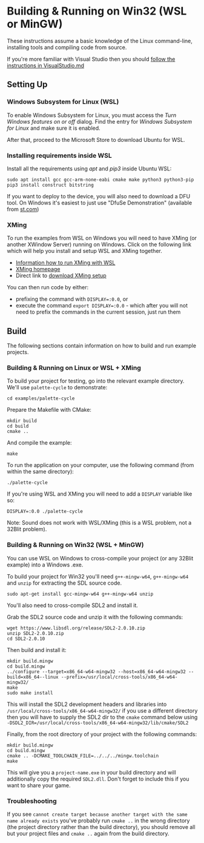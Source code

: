 # Building & Running on Win32 (WSL or MinGW)

These instructions assume a basic knowledge of the Linux command-line, installing tools and compiling code from source.

If you're more familiar with Visual Studio then you should [follow the instructions in VisualStudio.md](VisualStudio.md)

## Setting Up

### Windows Subsystem for Linux (WSL)

To enable Windows Subsystem for Linux, you must access the _Turn Windows features on or off_ dialog. Find the entry for _Windows Subsystem for Linux_ and make sure it is enabled.

After that, proceed to the Microsoft Store to download Ubuntu for WSL.

### Installing requirements inside WSL

Install all the requirements using _apt_ and _pip3_ inside Ubuntu WSL:

```shell
sudo apt install gcc gcc-arm-none-eabi cmake make python3 python3-pip
pip3 install construct bitstring
```

If you want to deploy to the device, you will also need to download a DFU tool. On Windows it's easiest to just use "DfuSe Demonstration" (available from [st.com](https://www.st.com/en/development-tools/stsw-stm32080.html))

### XMing

To run the examples from WSL on Windows you will need to have XMing (or another XWindow Server) running on Windows. Click on the following link which will help you install and setup WSL and XMing together.

- [Information how to run XMing with WSL](https://virtualizationreview.com/articles/2017/02/08/graphical-programs-on-windows-subsystem-on-linux.aspx)
- [XMing homepage](http://www.straightrunning.com/XmingNotes/)
- Direct link to [download XMing setup](https://sourceforge.net/projects/xming/files/Xming/6.9.0.31/Xming-6-9-0-31-setup.exe/download)

You can then run code by either:
- prefixing the command with `DISPLAY=:0.0`, or 
- execute the command `export DISPLAY=:0.0` - which after you will not need to prefix the commands in the current session, just run them

## Build

The following sections contain information on how to build and run example projects.

### Building & Running on Linux or WSL + XMing

To build your project for testing, go into the relevant example directory. We'll use `palette-cycle` to demonstrate:

```shell
cd examples/palette-cycle
```

Prepare the Makefile with CMake:

```shell
mkdir build
cd build
cmake ..
```

And compile the example:

```shell
make
```

To run the application on your computer, use the following command (from within the same directory):

```shell
./palette-cycle
```

If you're using WSL and XMing you will need to add a `DISPLAY` variable like so:

```shell
DISPLAY=:0.0 ./palette-cycle
```

Note: Sound does not work with WSL/XMing (this is a WSL problem, not a 32Blit problem).

### Building & Running on Win32 (WSL + MinGW)

You can use WSL on Windows to cross-compile your project (or any 32Blit example) into a Windows .exe.

To build your project for Win32 you'll need `g++-mingw-w64`, `g++-mingw-w64` and `unzip` for extracting the SDL source code.

```shell
sudo apt-get install gcc-mingw-w64 g++-mingw-w64 unzip
```

You'll also need to cross-compile SDL2 and install it.

Grab the SDL2 source code and unzip it with the following commands:

```shell
wget https://www.libsdl.org/release/SDL2-2.0.10.zip
unzip SDL2-2.0.10.zip
cd SDL2-2.0.10
```

Then build and install it:

```shell
mkdir build.mingw
cd build.mingw
../configure --target=x86_64-w64-mingw32 --host=x86_64-w64-mingw32 --build=x86_64--linux --prefix=/usr/local/cross-tools/x86_64-w64-mingw32/
make
sudo make install
```

This will install the SDL2 development headers and libraries into `/usr/local/cross-tools/x86_64-w64-mingw32/` if you use a different directory then you will have to supply the SDL2 dir to the `cmake` command below using `-DSDL2_DIR=/usr/local/cross-tools/x86_64-w64-mingw32/lib/cmake/SDL2`

Finally, from the root directory of your project with the following commands:

```shell
mkdir build.mingw
cd build.mingw
cmake .. -DCMAKE_TOOLCHAIN_FILE=../../../mingw.toolchain
make
```

This will give you a `project-name.exe` in your build directory and will additionally copy the required `SDL2.dll`. Don't forget to include this if you want to share your game.

### Troubleshooting

If you see `cannot create target because another target with the same name already exists` you've probably run `cmake ..` in the wrong directory (the project directory rather than the build directory), you should remove all but your project files and `cmake ..` again from the build directory.
